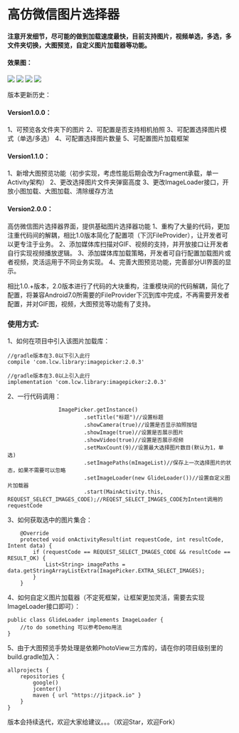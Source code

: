 # 高仿微信图片选择器

#### 注意开发细节，尽可能的做到加载速度最快，目前支持图片，视频单选，多选，多文件夹切换，大图预览，自定义图片加载器等功能。

#### 效果图：
 ![](https://github.com/Lichenwei-Dev/ImagePicker/blob/master/screenshot/Screenshot1.png)
 ![](https://github.com/Lichenwei-Dev/ImagePicker/blob/master/screenshot/Screenshot2.png)
 ![](https://github.com/Lichenwei-Dev/ImagePicker/blob/master/screenshot/Screenshot3.png)
 ![](https://github.com/Lichenwei-Dev/ImagePicker/blob/master/screenshot/Screenshot4.png)
 
 
 
版本更新历史：
#### Version1.0.0：
1、可预览各文件夹下的图片
2、可配置是否支持相机拍照
3、可配置选择图片模式（单选/多选）
4、可配置选择图片数量
5、可配置图片加载框架

#### Version1.1.0：
1、新增大图预览功能（初步实现，考虑性能后期会改为Fragment承载，单一Activity架构）
2、更改选择图片文件夹弹窗高度
3、更改ImageLoader接口，开放小图加载、大图加载、清除缓存方法

#### Version2.0.0：
高仿微信图片选择器界面，提供基础图片选择器功能
1、重构了大量的代码，更加注重代码间的解耦，相比1.0版本简化了配置项（下沉FileProvider），让开发者可以更专注于业务。
2、添加媒体库扫描对GIF、视频的支持，并开放接口让开发者自行实现视频播放逻辑。
3、添加媒体库加载策略，开发者可自行配置加载图片或者视频，灵活运用于不同业务实现。
4、完善大图预览功能，完善部分UI界面的显示。

 
 

相比1.0.+版本，2.0版本进行了代码的大块重构，注重模块间的代码解耦，简化了配置，将兼容Android7.0所需要的FileProvider下沉到库中完成，不再需要开发者配置，并对GIF图，视频，大图预览等功能有了支持。

### 使用方式:

1、如何在项目中引入该图片加载库：
```
//gradle版本在3.0以下引入此行
compile 'com.lcw.library:imagepicker:2.0.3'

//gradle版本在3.0以上引入此行
implementation 'com.lcw.library:imagepicker:2.0.3'
```
2、一行代码调用：
```
                ImagePicker.getInstance()
                        .setTitle("标题")//设置标题
                        .showCamera(true)//设置是否显示拍照按钮
                        .showImage(true)//设置是否展示图片
                        .showVideo(true)//设置是否展示视频
                        .setMaxCount(9)//设置最大选择图片数目(默认为1，单选)
                        .setImagePaths(mImageList)//保存上一次选择图片的状态，如果不需要可以忽略
                        .setImageLoader(new GlideLoader())//设置自定义图片加载器
                        .start(MainActivity.this, REQUEST_SELECT_IMAGES_CODE);//REQEST_SELECT_IMAGES_CODE为Intent调用的requestCode
```

3、如何获取选中的图片集合：
```
    @Override
    protected void onActivityResult(int requestCode, int resultCode, Intent data) {
        if (requestCode == REQUEST_SELECT_IMAGES_CODE && resultCode == RESULT_OK) {
            List<String> imagePaths = data.getStringArrayListExtra(ImagePicker.EXTRA_SELECT_IMAGES);
        }
    }
```

4、如何自定义图片加载器（不定死框架，让框架更加灵活，需要去实现ImageLoader接口即可）：
```
public class GlideLoader implements ImageLoader {
    //to do something 可以参考Demo用法
}
```

5、由于大图预览手势处理是依赖PhotoView三方库的，请在你的项目级别里的build.gradle加入：
```
allprojects {
    repositories {
        google()
        jcenter()
        maven { url "https://jitpack.io" }
    }
}
```


版本会持续迭代，欢迎大家给建议。。。（欢迎Star，欢迎Fork）

 

